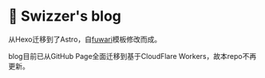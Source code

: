 # 🥳 Swizzer's blog

从Hexo迁移到了Astro，自[fuwari](https://github.com/saicaca/fuwari)模板修改而成。

blog目前已从GitHub Page全面迁移到基于CloudFlare Workers，故本repo不再更新。
